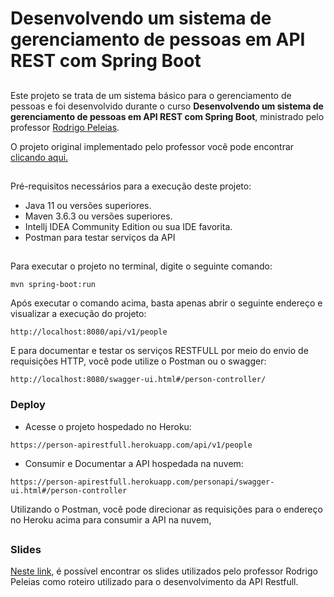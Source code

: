 #  Desenvolvendo um sistema de gerenciamento de pessoas em API REST com Spring Boot
##
Este projeto se trata de um sistema básico para o gerenciamento de pessoas e foi desenvolvido durante
o curso **Desenvolvendo um sistema de gerenciamento de pessoas em API REST com Spring Boot**, ministrado
pelo professor <a href="https://www.linkedin.com/in/rodrigopeleias/">Rodrigo Peleias</a>.

O projeto original implementado pelo professor você pode encontrar
<a href="https://github.com/rpeleias/personapi_digital_innovation_one">clicando aqui.</a>

##
Pré-requisitos necessários para a execução deste projeto:

* Java 11 ou versões superiores.
* Maven 3.6.3 ou versões superiores.
* Intellj IDEA Community Edition ou sua IDE favorita.
* Postman para testar serviços da API

##
Para executar o projeto no terminal, digite o seguinte comando:

```shell script
mvn spring-boot:run 
```

Após executar o comando acima, basta apenas abrir o seguinte endereço 
e visualizar a execução do projeto:

```
http://localhost:8080/api/v1/people
```

E para documentar e testar os serviços RESTFULL por meio do envio de 
requisições HTTP, você pode utilize o Postman ou o swagger:
```
http://localhost:8080/swagger-ui.html#/person-controller/
```

### Deploy 
* Acesse o projeto hospedado no Heroku:
```
https://person-apirestfull.herokuapp.com/api/v1/people
```
* Consumir e Documentar a API hospedada na nuvem:
```
https://person-apirestfull.herokuapp.com/personapi/swagger-ui.html#/person-controller
```
Utilizando o Postman, você pode direcionar as requisições
para o endereço no Heroku acima para consumir a API na nuvem,

##
### Slides
[Neste link](https://drive.google.com/file/d/1crVPOVl6ok2HeYjh3fjQuGQn2lDZVHrn/view?usp=sharing), 
é possível encontrar os slides utilizados pelo professor Rodrigo Peleias como roteiro utilizado para o desenvolvimento da API Restfull.
